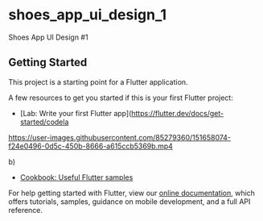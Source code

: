# shoes_app_ui_design_1

Shoes App UI Design #1

## Getting Started

This project is a starting point for a Flutter application.

A few resources to get you started if this is your first Flutter project:

- [Lab: Write your first Flutter app](https://flutter.dev/docs/get-started/codela

https://user-images.githubusercontent.com/85279360/151658074-f24e0496-0d5c-450b-8666-a615ccb5369b.mp4

b)
- [Cookbook: Useful Flutter samples](https://flutter.dev/docs/cookbook)

For help getting started with Flutter, view our
[online documentation](https://flutter.dev/docs), which offers tutorials,
samples, guidance on mobile development, and a full API reference.
